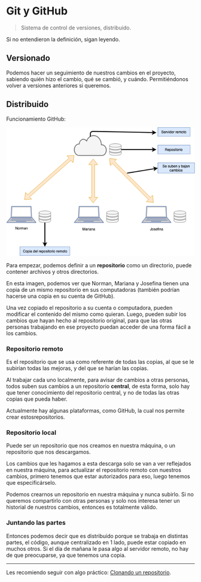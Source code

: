 # Git y GitHub

> Sistema de control de versiones, distribuido.

Si no entendieron la definición, sigan leyendo.

## Versionado

Podemos hacer un seguimiento de nuestros cambios en el proyecto, sabiendo quién hizo el cambio, qué se cambió, y cuándo. Permitiéndonos volver a versiones anteriores si queremos.

## Distribuido

Funcionamiento GitHub:

![Funcionamiento GitHub](/recursos/github-flow.png)

Para empezar, podemos definir a un **repositorio** como un directorio, puede contener archivos y otros directorios.

En esta imagen, podemos ver que Norman, Mariana y Josefina tienen una copia de un mismo repositorio en sus computadoras (también podrían hacerse una copia en su cuenta de GitHub).

Una vez copiado el repositorio a su cuenta o computadora, pueden modificar el contenido del mismo como quieran. Luego, pueden subir los cambios que hayan hecho al repositorio original, para que las otras personas trabajando en ese proyecto puedan acceder de una forma fácil a los cambios.

### Repositorio remoto

Es el repositorio que se usa como referente de todas las copias, al que se le subirían todas las mejoras, y del que se harían las copias.

Al trabajar cada uno localmente, para avisar de cambios a otras personas, todos suben sus cambios a un repositorio **central**, de esta forma, solo hay que tener conocimiento del repositorio central, y no de todas las otras copias que pueda haber.

Actualmente hay algunas plataformas, como GitHub, la cual nos permite crear estosrepositorios.

### Repositorio local

Puede ser un repositorio que nos creamos en nuestra máquina, o un repositorio que nos descargamos.

Los cambios que les hagamos a esta descarga solo se van a ver reflejados en nuestra máquina, para actualizar el repositorio remoto con nuestros cambios, primero tenemos que estar autorizados para eso, luego tenemos que especificárselo.

Podemos crearnos un repositorio en nuestra máquina y nunca subirlo. Si no queremos compartirlo con otras personas y solo nos interesa tener un historial de nuestros cambios, entonces es totalmente válido.

### Juntando las partes

Entonces podemos decir que es distribuido porque se trabaja en distintas partes, el código, aunque centralizado en 1 lado, puede estar copiado en muchos otros. Si el día de mañana le pasa algo al servidor remoto, no hay de que preocuparse, ya que tenemos una copia.

---

Les recomiendo seguir con algo práctico: [Clonando un repositorio](/guias/3_clonando-un-repositorio-en-github.md).
